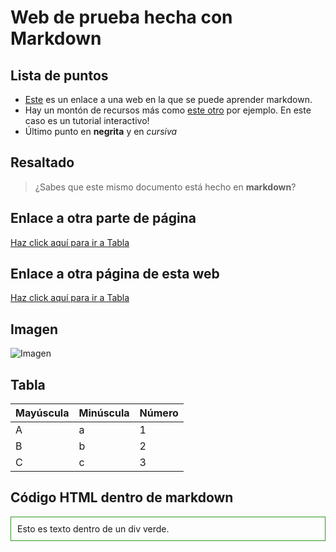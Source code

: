 # Web de prueba hecha con Markdown

## Lista de puntos 
* [Este](https://www.markdownguide.org/basic-syntax/) es un enlace a una web en la que se puede aprender markdown.
* Hay un montón de recursos más como [este otro](https://www.markdowntutorial.com/) por ejemplo. En este caso es un tutorial interactivo!
* Último punto en **negrita** y en *cursiva*

## Resaltado
> ¿Sabes que este mismo documento está hecho en **markdown**?

## Enlace a otra parte de página
[Haz click aquí para ir a Tabla](#Resaltado)

## Enlace a otra página de esta web
[Haz click aquí para ir a Tabla](#Resaltado)

## Imagen 
![Imagen](/github-light/assets/images/frog100x100.jpg)


## Tabla

|Mayúscula   | Minúscula    | Número    | 
|------------|--------------|-----------|
| A          | a            | 1         |
| B          | b            | 2         |
| C          | c            | 3         |


## Código HTML dentro de markdown

<div style="border: 1px solid #309920; padding:10px;">
    Esto es texto dentro de un div verde.
</div>